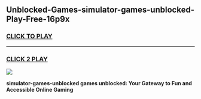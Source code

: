 
## Unblocked-Games-simulator-games-unblocked-Play-Free-16p9x
<h3>
<a href="https://premium76.site?title=simulator-games-unblocked&ref=09A">CLICK TO PLAY</a></h3>
<hr>

<h3>
<a href="https://premium76.site?title=simulator-games-unblocked&ref=09A">CLICK 2 PLAY</a>
  
</h3>

<a href="https://premium76.site?title=simulator-games-unblocked&ref=09A"><img src="https://clearcache.store/games.png"></a>


**simulator-games-unblocked games unblocked: Your Gateway to Fun and Accessible Online Gaming**
